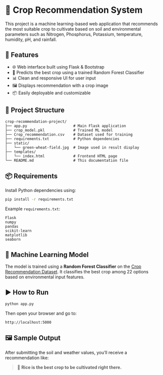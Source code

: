 
# 🌱 Crop Recommendation System

This project is a machine learning-based web application that recommends the most suitable crop to cultivate based on soil and environmental parameters such as Nitrogen, Phosphorus, Potassium, temperature, humidity, pH, and rainfall.

## 🚀 Features

- 🌐 Web interface built using Flask & Bootstrap
- 🤖 Predicts the best crop using a trained Random Forest Classifier
- 📊 Clean and responsive UI for user input
- 🖼️ Displays recommendation with a crop image
- 📦 Easily deployable and customizable

## 📁 Project Structure

```
crop-recommendation-project/
├── app.py                     # Main Flask application
├── crop_model.pkl             # Trained ML model
├── Crop_recommendation.csv    # Dataset used for training
├── requirements.txt           # Python dependencies
├── static/
│   └── green-wheat-field.jpg  # Image used in result display
├── templates/
│   └── index.html             # Frontend HTML page
└── README.md                  # This documentation file
```



## 📦 Requirements

Install Python dependencies using:

```bash
pip install -r requirements.txt
```

Example `requirements.txt`:
```
Flask
numpy
pandas
scikit-learn
matplotlib
seaborn
```

## 🧠 Machine Learning Model

The model is trained using a **Random Forest Classifier** on the [Crop Recommendation Dataset](https://www.kaggle.com/datasets/atharvaingle/crop-recommendation-dataset). It classifies the best crop among 22 options based on environmental input features.

## ▶️ How to Run

```bash
python app.py
```

Then open your browser and go to:

```
http://localhost:5000
```

## 🖼️ Sample Output

After submitting the soil and weather values, you’ll receive a recommendation like:

> 🌾 **Rice is the best crop to be cultivated right there.**


